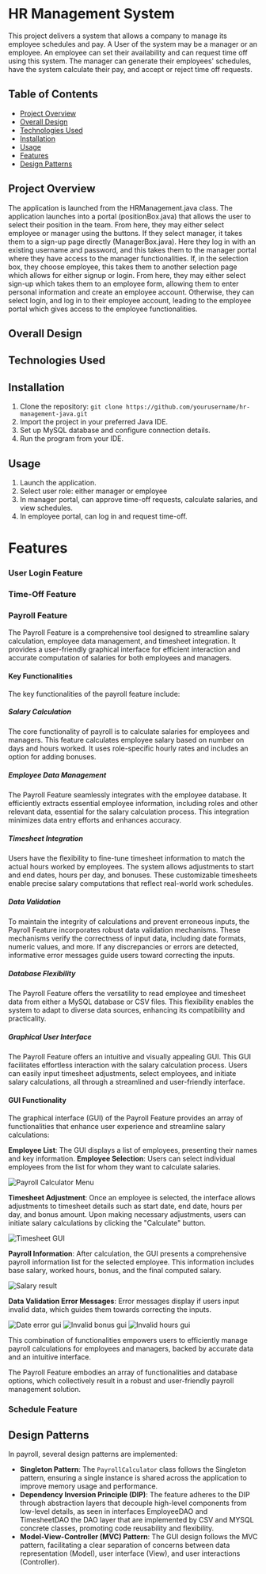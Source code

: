 # HR Management System

This project delivers a system that allows a company to manage its employee schedules and pay.
A User of the system may be a manager or an employee. An employee can set their availability and can request time off using this system. The manager can generate their employees' schedules, have the system calculate their pay, and accept or reject time off requests.

## Table of Contents

- [Project Overview](#Project-Overview)
- [Overall Design](#overall-design)
- [Technologies Used](#technologies-used)
- [Installation](#installation)
- [Usage](#usage)
- [Features](#features)
- [Design Patterns](#Design-Patterns)


## Project Overview
The application is launched from the HRManagement.java class. The application launches into a portal (positionBox.java) that allows the user to select their position in the team. From here, they may either select employee or manager using the buttons. If they select manager, it takes them to a sign-up page directly (ManagerBox.java). Here they log in with an existing username and password, and this takes them to the manager portal where they have access to the manager functionalities. If, in the selection box, they choose employee, this takes them to another selection page which allows for either signup or login. From here, they may either select sign-up which takes them to an employee form, allowing them to enter personal information and create an employee account. Otherwise, they can select login, and log in to their employee account, leading to the employee portal which gives access to the employee functionalities.

## Overall Design


## Technologies Used


## Installation
1. Clone the repository: `git clone https://github.com/yourusername/hr-management-java.git`
2. Import the project in your preferred Java IDE.
3. Set up MySQL database and configure connection details.
4. Run the program from your IDE.

## Usage
1. Launch the application.
2. Select user role: either manager or employee
3. In manager portal, can approve time-off requests, calculate salaries, and view schedules.
4. In employee portal, can log in and request time-off. 


# Features

### User Login Feature

### Time-Off Feature

### Payroll Feature

The Payroll Feature is a comprehensive tool designed to streamline salary calculation, employee data management, and timesheet integration. It provides a user-friendly graphical interface for efficient interaction and accurate computation of salaries for both employees and managers. 

#### Key Functionalities

The key functionalities of the payroll feature include:

##### Salary Calculation
The core functionality of payroll is to calculate salaries for employees and managers. This feature calculates employee salary based on number on days and hours worked. 
It uses role-specific hourly rates and includes an option for adding bonuses. 

##### Employee Data Management
The Payroll Feature seamlessly integrates with the employee database. It efficiently extracts essential employee information, including roles and other relevant data, essential for the salary calculation process. This integration minimizes data entry efforts and enhances accuracy.

##### Timesheet Integration
Users have the flexibility to fine-tune timesheet information to match the actual hours worked by employees. The system allows adjustments to start and end dates, hours per day, and bonuses. These customizable timesheets enable precise salary computations that reflect real-world work schedules.

##### Data Validation
To maintain the integrity of calculations and prevent erroneous inputs, the Payroll Feature incorporates robust data validation mechanisms. These mechanisms verify the correctness of input data, including date formats, numeric values, and more. If any discrepancies or errors are detected, informative error messages guide users toward correcting the inputs.

##### Database Flexibility
The Payroll Feature offers the versatility to read employee and timesheet data from either a MySQL database or CSV files. This flexibility enables the system to adapt to diverse data sources, enhancing its compatibility and practicality.

##### Graphical User Interface
The Payroll Feature offers an intuitive and visually appealing GUI. This GUI facilitates effortless interaction with the salary calculation process. Users can easily input timesheet adjustments, select employees, and initiate salary calculations, all through a streamlined and user-friendly interface.

#### GUI Functionality
The graphical interface (GUI) of the Payroll Feature provides an array of functionalities that enhance user experience and streamline salary calculations:

**Employee List**: The GUI displays a list of employees, presenting their names and key information.
**Employee Selection**: Users can select individual employees from the list for whom they want to calculate salaries.

![Payroll Calculator Menu](./images/payroll_gui.png)

**Timesheet Adjustment**: Once an employee is selected, the interface allows adjustments to timesheet details such as start date, end date, hours per day, and bonus amount.
Upon making necessary adjustments, users can initiate salary calculations by clicking the "Calculate" button.

![Timesheet GUI](./images/timesheetgui.png)

**Payroll Information**: After calculation, the GUI presents a comprehensive payroll information list for the selected employee. This information includes base salary, worked hours, bonus, and the final computed salary.

![Salary result](./images/salary_result_gui.png)

**Data Validation Error Messages**: Error messages display if users input invalid data, which guides them towards correcting the inputs.

![Date error gui](./images/date_error_gui.png)
![Invalid bonus gui](./images/invalid_bonus_gui.png)
![Invalid hours gui](./images/invalid_hours_gui.png)

This combination of functionalities empowers users to efficiently manage payroll calculations for employees and managers, backed by accurate data and an intuitive interface.

The Payroll Feature embodies an array of functionalities and database options, which collectively result in a robust and user-friendly payroll management solution.


### Schedule Feature


## Design Patterns

In payroll, several design patterns are implemented: 
- **Singleton Pattern**: The `PayrollCalculator` class follows the Singleton pattern, ensuring a single instance is shared across the application to improve memory usage and performance.
- **Dependency Inversion Principle (DIP)**: The feature adheres to the DIP through abstraction layers that decouple high-level components from low-level details, as seen in interfaces EmployeeDAO and TimesheetDAO the DAO layer that are implemented by CSV and MYSQL concrete classes, promoting code reusability and flexibility.
- **Model-View-Controller (MVC) Pattern**: The GUI design follows the MVC pattern, facilitating a clear separation of concerns between data representation (Model), user interface (View), and user interactions (Controller).

